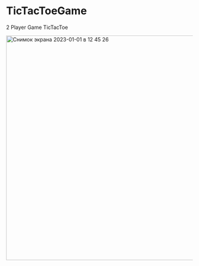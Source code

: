 # TicTacToeGame
2 Player Game TicTacToe

<img width="608" alt="Снимок экрана 2023-01-01 в 12 45 26" src="https://user-images.githubusercontent.com/103990532/210165591-4189a5e0-e3a7-4806-bca8-8533497c43df.png">
